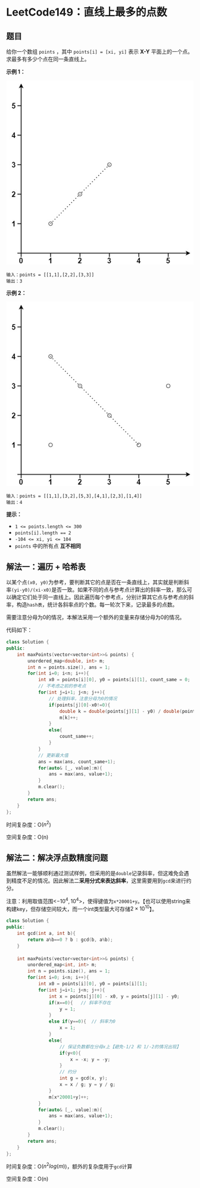# LeetCode149：直线上最多的点数

## 题目

给你一个数组 `points` ，其中 `points[i] = [xi, yi]` 表示 **X-Y** 平面上的一个点。求最多有多少个点在同一条直线上。

 

**示例 1：**

![img](LeetCode149：直线上最多的点数+.assets/plane1.jpg)

```
输入：points = [[1,1],[2,2],[3,3]]
输出：3
```

**示例 2：**

![img](LeetCode149：直线上最多的点数+.assets/plane2.jpg)

```
输入：points = [[1,1],[3,2],[5,3],[4,1],[2,3],[1,4]]
输出：4
```

 

**提示：**

- `1 <= points.length <= 300`
- `points[i].length == 2`
- `-104 <= xi, yi <= 104`
- `points` 中的所有点 **互不相同**



## 解法一：遍历 + 哈希表

以某个点`(x0, y0)`为参考，要判断其它的点是否在一条直线上，其实就是判断斜率`(yi-y0)/(xi-x0)`是否一致。如果不同的点与参考点计算出的斜率一致，那么可以确定它们处于同一直线上。因此遍历每个参考点，分别计算其它点与参考点的斜率，构造`hash表`，统计各斜率点的个数。每一轮次下来，记录最多的点数。

需要注意分母为0的情况，本解法采用一个额外的变量来存储分母为0的情况。

代码如下：

```c++
class Solution {
public:
    int maxPoints(vector<vector<int>>& points) {
        unordered_map<double, int> m;
        int n = points.size(), ans = 1;
        for(int i=0; i<n; i++){
            int x0 = points[i][0], y0 = points[i][1], count_same = 0;
            // 不考虑之前的参考点
            for(int j=i+1; j<n; j++){
                // 处理斜率，注意分母为0的情况
                if(points[j][0]-x0!=0){
                    double k = double(points[j][1] - y0) / double(points[j][0] - x0);
                    m[k]++;
                }
                else{
                    count_same++;
                }
            }
            // 更新最大值
            ans = max(ans, count_same+1);
            for(auto& [_, value]:m){
                ans = max(ans, value+1);
            }
            m.clear();
        }
        return ans;
    }
};
```

时间复杂度：O($n^2$)

空间复杂度：O(n)

## 解法二：解决浮点数精度问题

虽然解法一能够顺利通过测试样例，但采用的是`double`记录斜率，但这难免会遇到精度不足的情况。因此解法二**采用分式来表达斜率**，这里需要用到`gcd`来进行约分。

注意：利用取值范围<$-10^4,10^4$>，使得键值为`x*20001+y`。【也可以使用string来构建key，但存储空间较大，而一个int类型最大可存储$2\times 10^{10}$】。

```c++
class Solution {
public:
    int gcd(int a, int b){
        return a%b==0 ? b : gcd(b, a%b);
    }

    int maxPoints(vector<vector<int>>& points) {
        unordered_map<int, int> m;
        int n = points.size(), ans = 1;
        for(int i=0; i<n; i++){
            int x0 = points[i][0], y0 = points[i][1];
            for(int j=i+1; j<n; j++){
                int x = points[j][0] - x0, y = points[j][1] - y0;
                if(x==0){   // 斜率不存在
                    y = 1;
                }
                else if(y==0){  // 斜率为0
                    x = 1;
                }
                else{
                    // 保证负数都在分母x上【避免-1/2 和 1/-2的情况出现】
                    if(y<0){
                        x = -x; y = -y;
                    }
                    // 约分
                    int g = gcd(x, y);
                    x = x / g; y = y / g;
                }
                m[x*20001+y]++;
            }
            for(auto& [_, value]:m){
                ans = max(ans, value+1);
            }
            m.clear();
        }
        return ans;
    }
};
```

时间复杂度：O($n^2log(m)$)，额外的复杂度用于`gcd`计算

空间复杂度：O(n)
